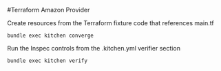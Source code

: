#Terraform Amazon Provider


Create resources from the Terraform fixture code that references main.tf

`bundle exec kitchen converge`

Run the Inspec controls from the .kitchen.yml verifier section

`bundle exec kitchen verify`



